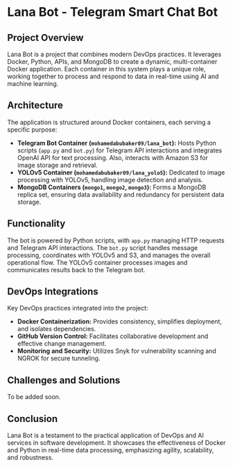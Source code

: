 # Lana Bot - Telegram Smart Chat Bot

## Project Overview

Lana Bot is a project that combines modern DevOps practices. It leverages Docker, Python, APIs, and MongoDB to create a dynamic, multi-container Docker application. Each container in this system plays a unique role, working together to process and respond to data in real-time using AI and machine learning.

## Architecture

The application is structured around Docker containers, each serving a specific purpose:

- **Telegram Bot Container (`mohamedabubaker09/lana_bot`):** Hosts Python scripts (`app.py` and `bot.py`) for Telegram API interactions and integrates OpenAI API for text processing. Also, interacts with Amazon S3 for image storage and retrieval.
- **YOLOv5 Container (`mohamedabubaker09/lana_yolo5`):** Dedicated to image processing with YOLOv5, handling image detection and analysis.
- **MongoDB Containers (`mongo1`, `mongo2`, `mongo3`):** Forms a MongoDB replica set, ensuring data availability and redundancy for persistent data storage.

## Functionality

The bot is powered by Python scripts, with `app.py` managing HTTP requests and Telegram API interactions. The `bot.py` script handles message processing, coordinates with YOLOv5 and S3, and manages the overall operational flow. The YOLOv5 container processes images and communicates results back to the Telegram bot.

## DevOps Integrations

Key DevOps practices integrated into the project:

- **Docker Containerization:** Provides consistency, simplifies deployment, and isolates dependencies.
- **GitHub Version Control:** Facilitates collaborative development and effective change management.
- **Monitoring and Security:** Utilizes Snyk for vulnerability scanning and NGROK for secure tunneling.

## Challenges and Solutions

To be added soon.

## Conclusion

Lana Bot is a testament to the practical application of DevOps and AI services in software development. It showcases the effectiveness of Docker and Python in real-time data processing, emphasizing agility, scalability, and robustness.

